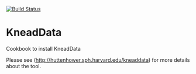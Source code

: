 [![Build Status](https://travis-ci.org/EagleGenomics-cookbooks/KneadData.svg?branch=master)](https://travis-ci.org/EagleGenomics-cookbooks/KneadData)

# KneadData
Cookbook to install KneadData

Please see (http://huttenhower.sph.harvard.edu/kneaddata) for more details about the tool.
